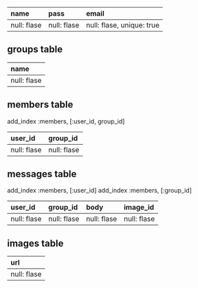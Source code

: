 | name | pass  | email  |
| :------------- | :------------- | :------------- |
| null: flase    | null: flase    | null: flase, unique: true     |


## groups table
| name |
| :------------- |
| null: flase    |

## members table
add_index :members, [:user_id, group_id]

| user_id | group_id  |
| :------------- | :------------- |
| null: flase    | null: flase    |

## messages table
add_index :members, [:user_id]
add_index :members, [:group_id]

| user_id | group_id  | body  | image_id  |
| :------------- | :------------- | :------------- | :------------- |
| null: flase    | null: flase    | null: flase    | null: flase    |

## images table
| url |
| :------------- |
| null: flase    |
